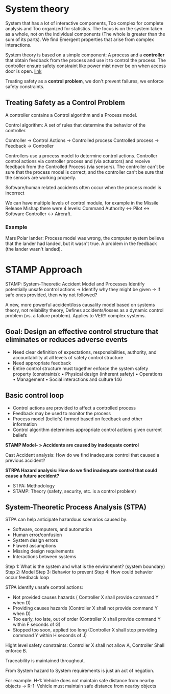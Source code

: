 # System theory

System that has a lot of interactive components, Too complex for complete analysis and Too organized for statistics.
The focus is on the system taken as a whole, not on the individual components (The whole is greater than the sum of its parts). We find Emergent properties that arise from complex interactions.

System theory is based on a simple component: A process and a **controller** that obtain feedback from the process and use it to control the process. 
The controller ensure safety constraint like power mist never be on when access door is open. [link](https://en.wikipedia.org/wiki/Systems_theory)

Treating safety as a **control problem**, we don't prevent failures, we enforce safety constraints.

## Treating Safety as a Control Problem

A controller contains a Control algorithm and a Process model.

Control algorithm: A set of rules that determine the behavior of the controller.

Controller -> Control Actions -> Controlled process
Controlled process -> Feedback -> Controller

Controllers use a process model to determine control actions.
Controller control actions via controller process and (via actuators) and receive feedback from the Controlled Process (via sensors). The controller can't be sure that the process model is correct, and the controller can't be sure that the sensors are working properly.

Software/human related accidents often occur when the process model is incorrect

We can have multiple levels of control module, for example in the Missile Release Mishap there were 4 levels: Command Authority <-> Pilot <-> Software Controller <-> Aircraft.

### Example

Mars Polar lander: Process model was wrong, the computer system believe that the lander had landed, but it wasn't true. A problem in the feedback (the lander wasn't landed).

# STAMP Approach

STAMP: System-Theoretic Accident Model and Processes
Identify potentially unsafe control actions -> Identify why they might be given -> If safe ones provided, then why not followed?

A new, more powerful accident/loss causality model based on systems theory, not reliability theory, Defines accidents/losses as a dynamic control problem (vs. a failure problem). Applies to VERY complex systems.

## Goal: Design an effective control structure that eliminates or reduces adverse events

- Need clear definition of expectations, responsibilities,
authority, and accountability at all levels of safety control
structure
- Need appropriate feedback
- Entire control structure must together enforce the system safety property (constraints):
    • Physical design (inherent safety)
    • Operations
    • Management
    • Social interactions and culture 146


## Basic control loop

- Control actions are provided to
affect a controlled process
- Feedback may be used to
monitor the process
- Process model (beliefs) formed
based on feedback and other
information
- Control algorithm determines
appropriate control actions given
current beliefs

**STAMP Model- > Accidents are caused by inadequate control**

Cast Accident analysis: How do we find inadequate control that caused a previous accident?

**STRPA Hazard analysis: How do we find inadequate control that could cause a future accident?**

- STPA: Methodology
- STAMP: Theory (safety, security, etc. is a control problem)

## System-Theoretic Process Analysis (STPA)

STPA can help anticipate hazardous scenarios caused by:
- Software, computers, and automation
- Human error/confusion
- System design errors
- Flawed assumptions
- Missing design requirements
- Interactions between systems

Step 1: What is the system and what is the environment? (system boundary)
Step 2: Model
Step 3: Behavior to prevent
Step 4: How could behavior occur feedback loop


STPA identify unsafe control actions:
- Not provided causes hazards ( Controller X shall provide command Y when D)
- Providing causes hazards (Controller X shall not provide command Y when D)
- Too early, too late, out of order (Controller X shall provide command Y within F seconds of G)
- Stopped too soon, applied too long (Controller X shall stop providing command Y within H seconds of J)

Hight level safety constraints: Controller X shall not allow A, Controller Shall enforce B.

Traceability is maintained throughout. 

From System hazard to System requirements is just an act of negation.

For example:
H-1: Vehicle does not maintain safe distance from nearby objects -> R-1: Vehicle must maintain safe distance from nearby objects